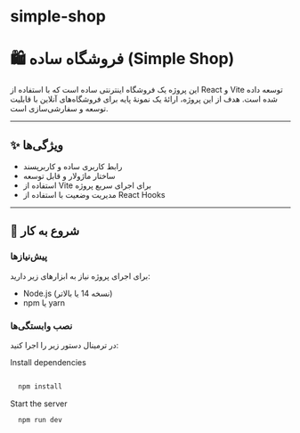 # simple-shop
# 🛍️ فروشگاه ساده (Simple Shop)

این پروژه یک فروشگاه اینترنتی ساده است که با استفاده از React و Vite توسعه داده شده است. هدف از این پروژه، ارائهٔ یک نمونهٔ پایه برای فروشگاه‌های آنلاین با قابلیت توسعه و سفارشی‌سازی است.

---

## ✨ ویژگی‌ها

- رابط کاربری ساده و کاربرپسند  
- ساختار ماژولار و قابل توسعه  
- استفاده از Vite برای اجرای سریع پروژه  
- مدیریت وضعیت با استفاده از React Hooks

---

## 🚀 شروع به کار

### پیش‌نیازها

برای اجرای پروژه نیاز به ابزارهای زیر دارید:

- Node.js (نسخه 14 یا بالاتر)
- npm یا yarn

### نصب وابستگی‌ها

در ترمینال دستور زیر را اجرا کنید:


Install dependencies
```bash

  npm install
```

Start the server

```bash
  npm run dev
```
